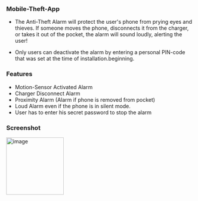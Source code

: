 ### Mobile-Theft-App
- The Anti-Theft Alarm will protect the user's phone from prying eyes and thieves. If
someone moves the phone, disconnects it from the charger, or takes it out of the
pocket, the alarm will sound loudly, alerting the user!

- Only users can deactivate the alarm by entering a
personal PIN-code that was set at the time of
installation.beginning.

### Features
- Motion-Sensor Activated Alarm
- Charger Disconnect Alarm
- Proximity Alarm (Alarm if phone is removed from pocket)
- Loud Alarm even if the phone is in silent mode.
- User has to enter his secret password to stop the alarm

### Screenshot
<img width="154" alt="image" src="https://user-images.githubusercontent.com/75372993/198864138-8148926d-d27d-4384-84a7-6ebbdad69b27.png">
